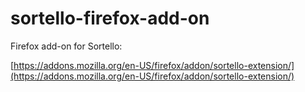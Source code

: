 # sortello-firefox-add-on
Firefox add-on for Sortello:

[https://addons.mozilla.org/en-US/firefox/addon/sortello-extension/](https://addons.mozilla.org/en-US/firefox/addon/sortello-extension/)
